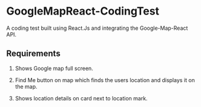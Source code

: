 # GoogleMapReact-CodingTest

A coding test built using React.Js and integrating the Google-Map-React API.

## Requirements

1. Shows Google map full screen.

2. Find Me button on map which finds the users location and displays it on the map.

3. Shows location details on card next to location mark.

